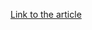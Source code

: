 [Link to the article](https://or10nlabs.tech/reverse-engineering-the-new-mustang-panda-plugx-downloader/)
